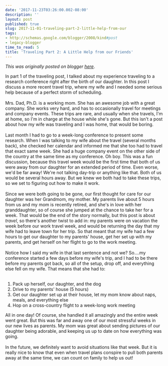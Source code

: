 ```yaml
---
date: '2017-11-23T03:26:00.002-08:00'
description: ''
layout: post
published: true
slug: 2017-11-01-traveling-part-2-little-help-from-our
tags:
- http://schemas.google.com/blogger/2008/kind#post
- legacy-blogger
time_to_read: 5
title: 'Traveling Part 2: A Little Help from our Friends'
---
```


*This was originally posted on blogger [here](https://thedadphd.blogspot.com/2017/11/traveling-part-2-little-help-from-our.html)*.

In part 1 of the traveling post, I talked about my experience traveling to a research conference right after the birth of our daughter. In this post I discuss a more recent travel trip, where my wife and I needed some serious help because of a perfect storm of scheduling.<br />
<br />
Mrs. Dad, Ph.D. is a working mom. She has an awesome job with a great company. She works very hard, and has to occasionally travel for meetings and company events. These trips are rare, and usually when she travels, I'm at home, so I'm in charge at the house while she's gone. But this isn't a post about how my wife was traveling and I was home, that would be boring.<br />
<br />
Last month I had to go to a week-long conference to present some research. When I was talking to my wife about the travel (several months back), she checked her calendar and informed me that she too had to travel that exact same week. She had a huge company event on the other side of the country at the same time as my conference. Oh boy. This was a fun discussion, because this travel week would be the first time that both of us were away from our daughter for an extended period of time. Even worse, we'd be far away! We're not talking day-trip or anything like that. Both of us would be several hours away. But we knew we both had to take these trips, so we set to figuring out how to make it work.<br />
<br />
Since we were both going to be gone, our first thought for care for our daughter was her Grandmom, my mother. My parents live about 5 hours from us and my mom is recently retired, and she's in love with her granddaughter, so of course she jumped at the chance to take her for a week. That would be the end of the story normally, but this post is about <i>travel</i>, so there's another twist to add in: my parents were on vacation the week before our work travel week, and would be returning the day that my wife had to leave town for her trip. So that meant that my wife had a few hours to get our daughter to my parents' house, get her set up with my parents, and get herself on her flight to go to the work meeting.<br />
<br />
Notice how I said my wife in that last sentence and not we? So....my conference started a few days before my wife's trip, and I had to be there before my parents got back, so all of the setup, drop off, and everything else fell on my wife. That means that she had to:<br />
<br />
<ol>
<li>Pack up herself, our daughter, and the dog</li>
<li>Drive to my parents' house (5 hours)</li>
<li>Get our daughter set up at their house, let my mom know about naps, meals, and everything else</li>
<li>Hop on a cross-country flight to a week-long work meeting</li>
</ol>
<div>
All in one day! Of course, she handled it all amazingly and the entire week went great. But this was far and away one of our most stressful weeks in our new lives as parents. My mom was great about sending pictures of our daughter being adorable, and keeping us up to date on how everything was going.&nbsp;</div>
<div>
<br /></div>
<div>
In the future, we definitely want to avoid situations like that week. But it is really nice to know that even when travel plans conspire to pull both parents away at the same time, we can count on family to help us out!</div>
<br />
<br />
<br />